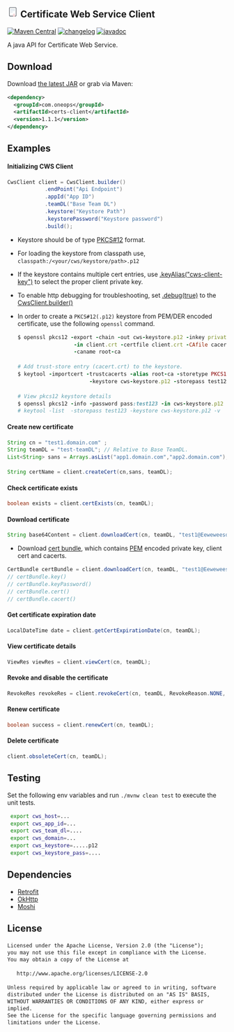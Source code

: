 <img src="docs/images/tls-certificate-64.png" alt="Cert" width=25 height=25> Certificate Web Service Client 
----------
[![Maven Central][maven-svg]][maven-url] [![changelog][cl-svg]][cl-url] [![javadoc][javadoc-svg]][javadoc-url]  

A java API for Certificate Web Service.


Download
--------

Download [the latest JAR][1] or grab via Maven:
```xml
<dependency>
  <groupId>com.oneops</groupId>
  <artifactId>certs-client</artifactId>
  <version>1.1.1</version>
</dependency>
```

## Examples

#### Initializing CWS Client

```java
CwsClient client = CwsClient.builder()
            .endPoint("Api Endpoint") 
            .appId("App ID")               
            .teamDL("Base Team DL")             
            .keystore("Keystore Path")
            .keystorePassword("Keystore password")
            .build();
```
  - Keystore should be of type [PKCS#12][2] format. 
  - For loading the keystore from classpath use, `classpath:/<your/cws/keystore/path>.p12`
  - If the keystore contains multiple cert entries, use [.keyAlias("cws-client-key")][3] to select the 
    proper client private key.
  - To enable http debugging for troubleshooting, set [.debug(true)][4] to the [CwsClient.builder()][5]
  - In order to create a `PKCS#12(.p12)` keystore from PEM/DER encoded certificate, use the following `openssl` command.
  
    ```ruby
    $ openssl pkcs12 -export -chain -out cws-keystore.p12 -inkey private.key -password pass:test123 \
                      -in client.crt -certfile client.crt -CAfile cacert.crt -name cws-client-key \
                      -caname root-ca
                  
    # Add trust-store entry (cacert.crt) to the keystore.
    $ keytool -importcert -trustcacerts -alias root-ca -storetype PKCS12 \
                           -keystore cws-keystore.p12 -storepass test123 -file cacert.crt
                       
    # View pkcs12 keystore details                   
    $ openssl pkcs12 -info -password pass:test123 -in cws-keystore.p12 
    # keytool -list  -storepass test123 -keystore cws-keystore.p12 -v                
    ```

#### Create new certificate

```java
String cn = "test1.domain.com" ;
String teamDL = "test-teamDL"; // Relative to Base TeamDL.
List<String> sans = Arrays.asList("app1.domain.com","app2.domain.com");
    
String certName = client.createCert(cn,sans, teamDL);
```

#### Check certificate exists

```java
boolean exists = client.certExists(cn, teamDL);
```

#### Download certificate

  ```java
  String base64Content = client.downloadCert(cn, teamDL, "test1@Eeweweesd", CertFormat.PKCS12);
  ```
  * Download [cert bundle][6], which contains [PEM][7] encoded private key, client cert and cacerts.
  ```java
  CertBundle certBundle = client.downloadCert(cn, teamDL, "test1@Eeweweesd");
  // certBundle.key() 
  // certBundle.keyPassword() 
  // certBundle.cert()
  // certBundle.cacert()
  ```


#### Get certificate expiration date

```java
LocalDateTime date = client.getCertExpirationDate(cn, teamDL);
```

#### View certificate details

```java
ViewRes viewRes = client.viewCert(cn, teamDL);
```


#### Revoke and disable the certificate

```java
RevokeRes revokeRes = client.revokeCert(cn, teamDL, RevokeReason.NONE, true);
```

#### Renew certificate

```java
boolean success = client.renewCert(cn, teamDL);
```

#### Delete certificate

```java
client.obsoleteCert(cn, teamDL);
```

## Testing

Set the following env variables and run `./mvnw clean test` to execute the unit tests.

```bash
 export cws_host=...     
 export cws_app_id=...
 export cws_team_dl=....
 export cws_domain=...
 export cws_keystore=.....p12
 export cws_keystore_pass=....
```

## Dependencies

   - [Retrofit](https://github.com/square/retrofit/)
   - [OkHttp](https://github.com/square/okhttp)
   - [Moshi](https://github.com/square/Moshi/)

License
-------

    Licensed under the Apache License, Version 2.0 (the "License");
    you may not use this file except in compliance with the License.
    You may obtain a copy of the License at

       http://www.apache.org/licenses/LICENSE-2.0

    Unless required by applicable law or agreed to in writing, software
    distributed under the License is distributed on an "AS IS" BASIS,
    WITHOUT WARRANTIES OR CONDITIONS OF ANY KIND, either express or implied.
    See the License for the specific language governing permissions and
    limitations under the License.



<!-- Badges -->

[1]: https://search.maven.org/remote_content?g=com.oneops&a=certs-client&v=LATEST
[2]: https://en.wikipedia.org/wiki/PKCS_12
[3]: http://oneops.com/certs-client/javadocs/com/oneops/certs/CwsClient.html#keyAlias--
[4]: http://oneops.com/certs-client/javadocs/com/oneops/certs/CwsClient.html#debug--
[5]: http://oneops.com/certs-client/javadocs/com/oneops/certs/CwsClient.Builder.html
[6]: http://oneops.com/certs-client/javadocs/com/oneops/certs/model/CertBundle.html
[7]: https://en.wikipedia.org/wiki/Privacy-enhanced_Electronic_Mail

[maven-url]: http://search.maven.org/#search%7Cgav%7C1%7Cg%3A%22com.oneops%22%20AND%20a%3A%22certs-client%22
[maven-svg]: https://img.shields.io/maven-central/v/com.oneops/certs-client.svg?label=Maven%20Central&style=flat-square

[cl-url]: https://github.com/oneops/certs-client/blob/master/CHANGELOG.md
[cl-svg]: https://img.shields.io/badge/change--log-latest-green.svg?style=flat-square

[javadoc-url]: https://oneops.github.io/certs-client/javadocs/
[javadoc-svg]: https://img.shields.io/badge/api--doc-latest-cyan.svg?style=flat-square

